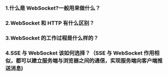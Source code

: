 ### 1.什么是 WebSocket?⼀般⽤来做什么？

### 2.WebSocket 和 HTTP 有什么区别？

### 3.WebSocket 的⼯作过程是什么样的？

### 4.SSE 与 WebSocket 该如何选择？（SSE 与 WebSocket 作⽤相似，都可以建⽴服务端与浏览器之间的通信，实现服务端向客户端推送消息)